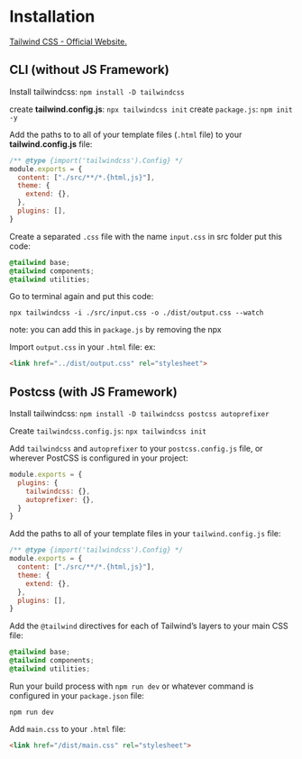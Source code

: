 # Installation 
[Tailwind CSS - Official Website.](https://tailwindcss.com/)

## CLI (without JS Framework)
Install tailwindcss: `npm install -D tailwindcss`

create **tailwind.config.js**: `npx tailwindcss init`
create `package.js`: `npm init -y`

Add the paths to to all of your template files (`.html` file) to your **tailwind.config.js** file:
```js
/** @type {import('tailwindcss').Config} */
module.exports = {
  content: ["./src/**/*.{html,js}"],
  theme: {
    extend: {},
  },
  plugins: [],
}
```

Create a separated `.css` file with the name `input.css` in src folder put this code:
```css
@tailwind base;
@tailwind components;
@tailwind utilities;
```

Go to terminal again and put this code:
```
npx tailwindcss -i ./src/input.css -o ./dist/output.css --watch
```
note: you can add this in `package.js` by removing the npx

Import `output.css` in your `.html` file:
ex:
```html
<link href="../dist/output.css" rel="stylesheet">
```
## Postcss (with JS Framework)

Install tailwindcss: `npm install -D tailwindcss postcss autoprefixer`

Create `tailwindcss.config.js`: `npx tailwindcss init`

Add `tailwindcss` and `autoprefixer` to your `postcss.config.js` file, or wherever PostCSS is configured in your project: 
```js
module.exports = {
  plugins: {
    tailwindcss: {},
    autoprefixer: {},
  }
}
```

Add the paths to all of your template files in your `tailwind.config.js` file:
```js
/** @type {import('tailwindcss').Config} */
module.exports = {
  content: ["./src/**/*.{html,js}"],
  theme: {
    extend: {},
  },
  plugins: [],
}
```

Add the `@tailwind` directives for each of Tailwind’s layers to your main CSS file:
```css
@tailwind base;
@tailwind components;
@tailwind utilities;
```

Run your build process with `npm run dev` or whatever command is configured in your `package.json` file:
```
npm run dev
```

Add `main.css` to your `.html` file:
```html
<link href="/dist/main.css" rel="stylesheet">
```

